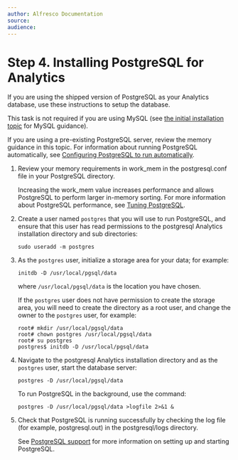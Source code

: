 ```yaml
---
author: Alfresco Documentation
source: 
audience: 
---
```


# Step 4. Installing PostgreSQL for Analytics

If you are using the shipped version of PostgreSQL as your Analytics database, use these instructions to setup the database.

This task is not required if you are using MySQL \(see [the initial installation topic](analytics-install-basic.md) for MySQL guidance\).

If you are using a pre-existing PostgreSQL server, review the memory guidance in this topic. For information about running PostgreSQL automatically, see [Configuring PostgreSQL to run automatically](analytics-postgres-auto.md).

1.  Review your memory requirements in work\_mem in the postgresql.conf file in your PostgreSQL directory.

    Increasing the work\_mem value increases performance and allows PostgreSQL to perform larger in-memory sorting. For more information about PostgreSQL performance, see [Tuning PostgreSQL](https://wiki.postgresql.org/wiki/Tuning_Your_PostgreSQL_Server).

2.  Create a user named `postgres` that you will use to run PostgreSQL, and ensure that this user has read permissions to the postgresql Analytics installation directory and sub directories:

    ```
    sudo useradd -m postgres
    ```

3.  As the `postgres` user, initialize a storage area for your data; for example:

    ```
    initdb -D /usr/local/pgsql/data
    ```

    where `/usr/local/pgsql/data` is the location you have chosen.

    If the `postgres` user does not have permission to create the storage area, you will need to create the directory as a root user, and change the owner to the `postgres` user, for example:

    ```
    root# mkdir /usr/local/pgsql/data
    root# chown postgres /usr/local/pgsql/data
    root# su postgres
    postgres$ initdb -D /usr/local/pgsql/data
    ```

4.  Navigate to the postgresql Analytics installation directory and as the `postgres` user, start the database server:

    ```
    postgres -D /usr/local/pgsql/data
    ```

    To run PostgreSQL in the background, use the command:

    ```
    postgres -D /usr/local/pgsql/data >logfile 2>&1 &
    ```

5.  Check that PostgreSQL is running successfully by checking the log file \(for example, postgresql.out\) in the postgresql/logs directory.

    See [PostgreSQL support](http://www.postgresql.org/docs/9.3/static/server-start.html) for more information on setting up and starting PostgreSQL.


